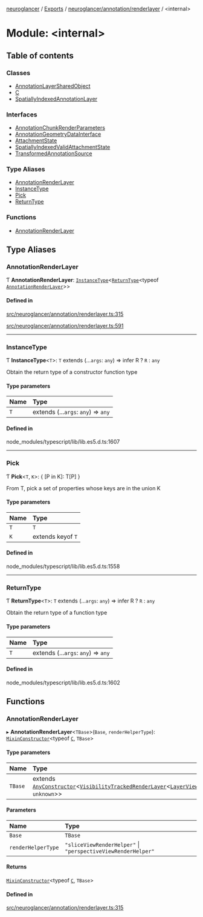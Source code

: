 [neuroglancer](../README.md) / [Exports](../modules.md) / [neuroglancer/annotation/renderlayer](neuroglancer_annotation_renderlayer.md) / <internal\>

# Module: <internal\>

## Table of contents

### Classes

- [AnnotationLayerSharedObject](../classes/neuroglancer_annotation_renderlayer._internal_.AnnotationLayerSharedObject.md)
- [C](../classes/neuroglancer_annotation_renderlayer._internal_.C.md)
- [SpatiallyIndexedAnnotationLayer](../classes/neuroglancer_annotation_renderlayer._internal_.SpatiallyIndexedAnnotationLayer.md)

### Interfaces

- [AnnotationChunkRenderParameters](../interfaces/neuroglancer_annotation_renderlayer._internal_.AnnotationChunkRenderParameters.md)
- [AnnotationGeometryDataInterface](../interfaces/neuroglancer_annotation_renderlayer._internal_.AnnotationGeometryDataInterface.md)
- [AttachmentState](../interfaces/neuroglancer_annotation_renderlayer._internal_.AttachmentState.md)
- [SpatiallyIndexedValidAttachmentState](../interfaces/neuroglancer_annotation_renderlayer._internal_.SpatiallyIndexedValidAttachmentState.md)
- [TransformedAnnotationSource](../interfaces/neuroglancer_annotation_renderlayer._internal_.TransformedAnnotationSource.md)

### Type Aliases

- [AnnotationRenderLayer](neuroglancer_annotation_renderlayer._internal_.md#annotationrenderlayer)
- [InstanceType](neuroglancer_annotation_renderlayer._internal_.md#instancetype)
- [Pick](neuroglancer_annotation_renderlayer._internal_.md#pick)
- [ReturnType](neuroglancer_annotation_renderlayer._internal_.md#returntype)

### Functions

- [AnnotationRenderLayer](neuroglancer_annotation_renderlayer._internal_.md#annotationrenderlayer-1)

## Type Aliases

### AnnotationRenderLayer

Ƭ **AnnotationRenderLayer**: [`InstanceType`](neuroglancer_annotation_renderlayer._internal_.md#instancetype)<[`ReturnType`](neuroglancer_annotation_renderlayer._internal_.md#returntype)<typeof [`AnnotationRenderLayer`](neuroglancer_annotation_renderlayer._internal_.md#annotationrenderlayer)\>\>

#### Defined in

[src/neuroglancer/annotation/renderlayer.ts:315](https://github.com/ActiveBrainAtlas2/neuroglancer/blob/91617476/src/neuroglancer/annotation/renderlayer.ts#L315)

[src/neuroglancer/annotation/renderlayer.ts:591](https://github.com/ActiveBrainAtlas2/neuroglancer/blob/91617476/src/neuroglancer/annotation/renderlayer.ts#L591)

___

### InstanceType

Ƭ **InstanceType**<`T`\>: `T` extends (...`args`: `any`) => infer R ? `R` : `any`

Obtain the return type of a constructor function type

#### Type parameters

| Name | Type |
| :------ | :------ |
| `T` | extends (...`args`: `any`) => `any` |

#### Defined in

node_modules/typescript/lib/lib.es5.d.ts:1607

___

### Pick

Ƭ **Pick**<`T`, `K`\>: { [P in K]: T[P] }

From T, pick a set of properties whose keys are in the union K

#### Type parameters

| Name | Type |
| :------ | :------ |
| `T` | `T` |
| `K` | extends keyof `T` |

#### Defined in

node_modules/typescript/lib/lib.es5.d.ts:1558

___

### ReturnType

Ƭ **ReturnType**<`T`\>: `T` extends (...`args`: `any`) => infer R ? `R` : `any`

Obtain the return type of a function type

#### Type parameters

| Name | Type |
| :------ | :------ |
| `T` | extends (...`args`: `any`) => `any` |

#### Defined in

node_modules/typescript/lib/lib.es5.d.ts:1602

## Functions

### AnnotationRenderLayer

▸ **AnnotationRenderLayer**<`TBase`\>(`Base`, `renderHelperType`): [`MixinConstructor`](neuroglancer_util_mixin.md#mixinconstructor)<typeof [`C`](../classes/neuroglancer_annotation_renderlayer._internal_.C.md), `TBase`\>

#### Type parameters

| Name | Type |
| :------ | :------ |
| `TBase` | extends [`AnyConstructor`](neuroglancer_util_mixin.md#anyconstructor)<[`VisibilityTrackedRenderLayer`](../classes/neuroglancer_renderlayer.VisibilityTrackedRenderLayer.md)<[`LayerView`](../interfaces/neuroglancer_layer.LayerView.md), `unknown`\>\> |

#### Parameters

| Name | Type |
| :------ | :------ |
| `Base` | `TBase` |
| `renderHelperType` | ``"sliceViewRenderHelper"`` \| ``"perspectiveViewRenderHelper"`` |

#### Returns

[`MixinConstructor`](neuroglancer_util_mixin.md#mixinconstructor)<typeof [`C`](../classes/neuroglancer_annotation_renderlayer._internal_.C.md), `TBase`\>

#### Defined in

[src/neuroglancer/annotation/renderlayer.ts:315](https://github.com/ActiveBrainAtlas2/neuroglancer/blob/91617476/src/neuroglancer/annotation/renderlayer.ts#L315)
